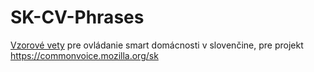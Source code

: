 # SK-CV-Phrases
[Vzorové vety](./phrases.txt) pre ovládanie smart domácnosti v slovenčine, pre projekt https://commonvoice.mozilla.org/sk
